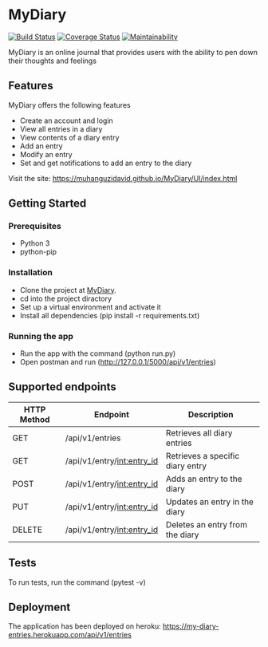 # MyDiary
[![Build Status](https://travis-ci.com/MuhanguziDavid/MyDiary.svg?branch=develop)](https://travis-ci.com/MuhanguziDavid/MyDiary)
[![Coverage Status](https://coveralls.io/repos/github/MuhanguziDavid/MyDiary/badge.svg?branch=develop)](https://coveralls.io/github/MuhanguziDavid/MyDiary?branch=develop)
[![Maintainability](https://api.codeclimate.com/v1/badges/c48c9fc84c9e037b3304/maintainability)](https://codeclimate.com/github/MuhanguziDavid/MyDiary/maintainability)

MyDiary is an online journal that provides users with the ability to pen down their thoughts and feelings

## Features
MyDiary offers the following features
* Create an account and login
* View all entries in a diary
* View contents of a diary entry
* Add an entry
* Modify an entry
* Set and get notifications to add an entry to the diary

Visit the site:
https://muhanguzidavid.github.io/MyDiary/UI/index.html

## Getting Started

### Prerequisites
* Python 3
* python-pip

### Installation

* Clone the project at [MyDiary](https://github.com/MuhanguziDavid/MyDiary).
* cd into the project diractory
* Set up a virtual environment and activate it
* Install all dependencies (pip install -r requirements.txt)

### Running the app
* Run the app with the command (python run.py)
* Open postman and run (http://127.0.0.1/5000/api/v1/entries)

## Supported endpoints
HTTP Method | Endpoint | Description
------------ | ------------- | -------------
GET| /api/v1/entries| Retrieves all diary entries
GET| /api/v1/entry/<int:entry_id>| Retrieves a specific diary entry
POST| /api/v1/entry/<int:entry_id>| Adds an entry to the diary
PUT| /api/v1/entry/<int:entry_id>| Updates an entry in the diary
DELETE| /api/v1/entry/<int:entry_id>| Deletes an entry from the diary

## Tests

To run tests, run the command (pytest -v)

## Deployment

The application has been deployed on heroku: https://my-diary-entries.herokuapp.com/api/v1/entries
